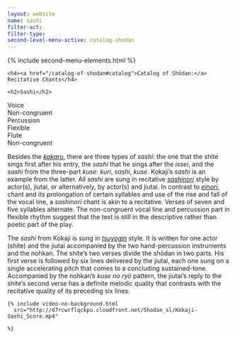 ```yaml
---
layout: website
name: sashi
filter-act:
filter-type:
second-level-menu-active: catalog-shodan
---
```


{% include second-menu-elements.html %}

<main class="page-content">
  <div class="text-container">

    <h4><a href="/catalog-of-shodan#catalog">Catalog of Shōdan:</a> Recitative Chants</h4>

    <h2>Sashi</h2>

  <div class="introductory-table">
    <div class="introductory-table__element">
      <div class="introductory-table__term">Voice</div>
      <div class="introductory-table__definition">Non-congruent</div>
    </div>
    <div class="introductory-table__element">
      <div class="introductory-table__term">Percussion</div>
      <div class="introductory-table__definition">Flexible</div>
    </div>
    <div class="introductory-table__element">
      <div class="introductory-table__term">Flute</div>
      <div class="introductory-table__definition">Non-congruent</div>
    </div>
  </div>

  <p>Besides the <a href="/catalog-of-shodan/Kakaru"><em>kakaru</em></a>, there are three types of <em>sashi</em>: the one that the shite sings first after his entry, the <em>sashi</em> that he sings after the <em>issei</em>, and the <em>sashi</em> from the three-part <em>kuse</em>: <em>kuri</em>, <em>sashi</em>, <em>kuse</em>. Kokaji’s <em>sashi</em> is an example from the latter.  All <em>sashi</em> are sung in recitative <a href="/music/voices#Sashinori"><em>sashinori</em></a> style by actor(s), jiutai, or alternatively, by actor(s) and jiutai. In contrast to <a href="/music/voices#Einori"><em>einori.</em></a> chant and its prolongation of certain syllables and use of the rise and fall of the vocal line, a <em>sashinori</em> chant is akin to a recitative.
  Verses of seven and five syllables alternate. The non-congruent vocal line and percussion part in flexible rhythm suggest that the text is still in the descriptive rather than poetic part of the play.</p>

  <p>The <em>sashi</em> from Kokaji is sung in <a href="/music/voices#Tsuyogin"><em>tsuyogin</em></a> style. It is written for one actor (shite) and the jiutai accompanied by the two hand-percussion instruments and the nohkan. The shite’s two verses divide the shōdan in two parts. His first verse is followed by six lines delivered by the jiutai, each one sung on a single accelerating pitch that comes to a concluding sustained-tone. Accompanied by the nohkan’s <em>kuse no ryō</em> pattern, the jiutai’s reply to the shite’s second verse has a definite melodic quality that contrasts with the recitative quality of its preceding six lines.</p>

    {% include video-no-background.html
      src="http://d7rcwrflqckpu.cloudfront.net/Shodan_sl/Kokaji-Sashi_Score.mp4"

    %}

</div>
</main>

